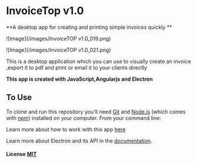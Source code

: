 # InvoiceTop v1.0

**A desktop app for creating and printing simple invoices quickly **

![Image](/images/InvoiceTOP v1.0_019.png)

![Image](/images/InvoiceTOP v1.0_021.png)


This is a desktop application which you can use to visually create an invoice ,export it to pdf and print or email it to your clients directly

**This app is created with JavaScript,Angularjs and Electron**

## To Use

To clone and run this repository you'll need [Git](https://git-scm.com) and [Node.js](https://nodejs.org/en/download/) (which comes with [npm](http://npmjs.com)) installed on your computer. From your command line:

Learn more about how to work with this app [here](http://www.techiediaries.com/building-an-invoice-app-for-desktop-with-javascript-angularjs-and-electron/ )

Learn more about Electron and its API in the [documentation](http://electron.atom.io/docs/latest).

#### License [MIT](LICENSE.md)

